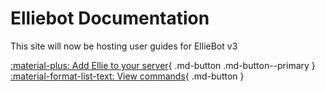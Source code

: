 # Elliebot Documentation

This site will now be hosting user guides for EllieBot v3

[:material-plus: Add Ellie to your server][invite]{ .md-button .md-button--primary }
[:material-format-list-text: View commands][commands]{ .md-button }











[invite]: https://discordapp.com/oauth2/authorize?client_id=608119997713350679&scope=bot&permissions=66186303
[commands]: https://elliebotcommands.emotionchild.com
